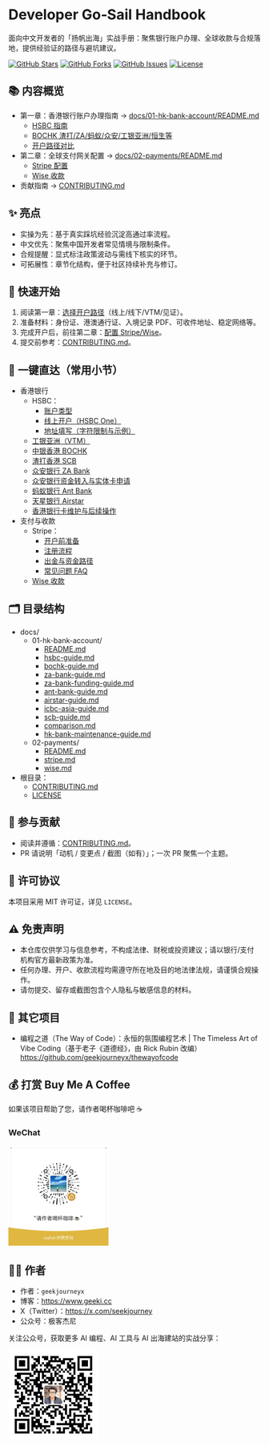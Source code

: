 # Developer Go‑Sail Handbook

面向中文开发者的「扬帆出海」实战手册：聚焦银行账户办理、全球收款与合规落地，提供经验证的路径与避坑建议。

<p>
  <a href="https://github.com/geekjourneyx/awesome-developer-go-sail/stargazers"><img alt="GitHub Stars" src="https://img.shields.io/github/stars/geekjourneyx/awesome-developer-go-sail?style=flat-square"></a>
  <a href="https://github.com/geekjourneyx/awesome-developer-go-sail/forks"><img alt="GitHub Forks" src="https://img.shields.io/github/forks/geekjourneyx/awesome-developer-go-sail?style=flat-square"></a>
  <a href="https://github.com/geekjourneyx/awesome-developer-go-sail/issues"><img alt="GitHub Issues" src="https://img.shields.io/github/issues/geekjourneyx/awesome-developer-go-sail?style=flat-square"></a>
  <a href="./LICENSE"><img alt="License" src="https://img.shields.io/github/license/geekjourneyx/awesome-developer-go-sail?style=flat-square"></a>
</p>

## 📚 内容概览
- 第一章：香港银行账户办理指南 → [docs/01-hk-bank-account/README.md](docs/01-hk-bank-account/README.md)
  - [HSBC 指南](docs/01-hk-bank-account/hsbc-guide.md)
  - [BOCHK 渣打/ZA/蚂蚁/众安/工银亚洲/恒生等](docs/01-hk-bank-account/README.md)
  - [开户路径对比](docs/01-hk-bank-account/comparison.md)
- 第二章：全球支付网关配置 → [docs/02-payments/README.md](docs/02-payments/README.md)
  - [Stripe 配置](docs/02-payments/stripe.md)
  - [Wise 收款](docs/02-payments/wise.md)
- 贡献指南 → [CONTRIBUTING.md](CONTRIBUTING.md)

## ✨ 亮点
- 实操为先：基于真实踩坑经验沉淀高通过率流程。
- 中文优先：聚焦中国开发者常见情境与限制条件。
- 合规提醒：显式标注政策波动与需线下核实的环节。
- 可拓展性：章节化结构，便于社区持续补充与修订。

## 🚀 快速开始
1. 阅读第一章：[选择开户路径](docs/01-hk-bank-account/README.md)（线上/线下/VTM/见证）。
2. 准备材料：身份证、港澳通行证、入境记录 PDF、可收件地址、稳定网络等。
3. 完成开户后，前往第二章：[配置 Stripe/Wise](docs/02-payments/README.md)。
4. 提交前参考：[CONTRIBUTING.md](CONTRIBUTING.md)。

## 🔗 一键直达（常用小节）
- 香港银行
  - HSBC：
    - [账户类型](docs/01-hk-bank-account/hsbc-guide.md#hsbc-types)
    - [线上开户（HSBC One）](docs/01-hk-bank-account/hsbc-guide.md#hsbc-online)
    - [地址填写（字符限制与示例）](docs/01-hk-bank-account/hsbc-guide.md#hsbc-address)
  - [工银亚洲（VTM）](docs/01-hk-bank-account/icbc-asia-guide.md)
  - [中银香港 BOCHK](docs/01-hk-bank-account/bochk-guide.md)
  - [渣打香港 SCB](docs/01-hk-bank-account/scb-guide.md)
  - [众安银行 ZA Bank](docs/01-hk-bank-account/za-bank-guide.md)
  - [众安银行资金转入与实体卡申请](docs/01-hk-bank-account/za-bank-funding-guide.md)
  - [蚂蚁银行 Ant Bank](docs/01-hk-bank-account/ant-bank-guide.md)
  - [天星银行 Airstar](docs/01-hk-bank-account/airstar-guide.md)
  - [香港银行卡维护与后续操作](docs/01-hk-bank-account/hk-bank-maintenance-guide.md)
- 支付与收款
  - Stripe：
    - [开户前准备](docs/02-payments/stripe.md#stripe-prep)
    - [注册流程](docs/02-payments/stripe.md#stripe-register)
    - [出金与资金路径](docs/02-payments/stripe.md#stripe-payouts)
    - [常见问题 FAQ](docs/02-payments/stripe.md#stripe-faq)
  - [Wise 收款](docs/02-payments/wise.md)

## 🗂️ 目录结构
- docs/
  - 01-hk-bank-account/
    - [README.md](docs/01-hk-bank-account/README.md)
    - [hsbc-guide.md](docs/01-hk-bank-account/hsbc-guide.md)
    - [bochk-guide.md](docs/01-hk-bank-account/bochk-guide.md)
    - [za-bank-guide.md](docs/01-hk-bank-account/za-bank-guide.md)
    - [za-bank-funding-guide.md](docs/01-hk-bank-account/za-bank-funding-guide.md)
    - [ant-bank-guide.md](docs/01-hk-bank-account/ant-bank-guide.md)
    - [airstar-guide.md](docs/01-hk-bank-account/airstar-guide.md)
    - [icbc-asia-guide.md](docs/01-hk-bank-account/icbc-asia-guide.md)
    - [scb-guide.md](docs/01-hk-bank-account/scb-guide.md)
    - [comparison.md](docs/01-hk-bank-account/comparison.md)
    - [hk-bank-maintenance-guide.md](docs/01-hk-bank-account/hk-bank-maintenance-guide.md)
  - 02-payments/
    - [README.md](docs/02-payments/README.md)
    - [stripe.md](docs/02-payments/stripe.md)
    - [wise.md](docs/02-payments/wise.md)
- 根目录：
  - [CONTRIBUTING.md](CONTRIBUTING.md)
  - [LICENSE](LICENSE)

## 🤝 参与贡献
- 阅读并遵循：[CONTRIBUTING.md](CONTRIBUTING.md)。
- PR 请说明「动机 / 变更点 / 截图（如有）」；一次 PR 聚焦一个主题。

## 📄 许可协议
本项目采用 MIT 许可证，详见 `LICENSE`。

## ⚠️ 免责声明
- 本仓库仅供学习与信息参考，不构成法律、财税或投资建议；请以银行/支付机构官方最新政策为准。
- 任何办理、开户、收款流程均需遵守所在地及目的地法律法规，请谨慎合规操作。
- 请勿提交、留存或截图包含个人隐私与敏感信息的材料。

## 🌱 其它项目
- 编程之道（The Way of Code）：永恒的氛围编程艺术 | The Timeless Art of Vibe Coding（基于老子《道德经》，由 Rick Rubin 改编）  
  https://github.com/geekjourneyx/thewayofcode

## 💰 打赏 Buy Me A Coffee

如果该项目帮助了您，请作者喝杯咖啡吧 ☕️

### WeChat

<img src="docs/assets/wechat-reward-code.jpg" alt="微信打赏码" width="200" />

## 🧑‍💻 作者
- 作者：`geekjourneyx`
- 博客：https://www.geeki.cc
- X（Twitter）：https://x.com/seekjourney
- 公众号：极客杰尼

关注公众号，获取更多 AI 编程、AI 工具与 AI 出海建站的实战分享：

<p>
  <img src="./docs/assets/qrcode.jpg" alt="公众号：极客杰尼" width="180" />
</p>
